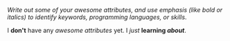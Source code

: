 *Write out some of your awesome attributes, and use emphasis (like bold or italics) to identify keywords, programming languages, or skills*.

I **don't** have any _awesome attributes_ yet. I *just* __learning _about___. 
